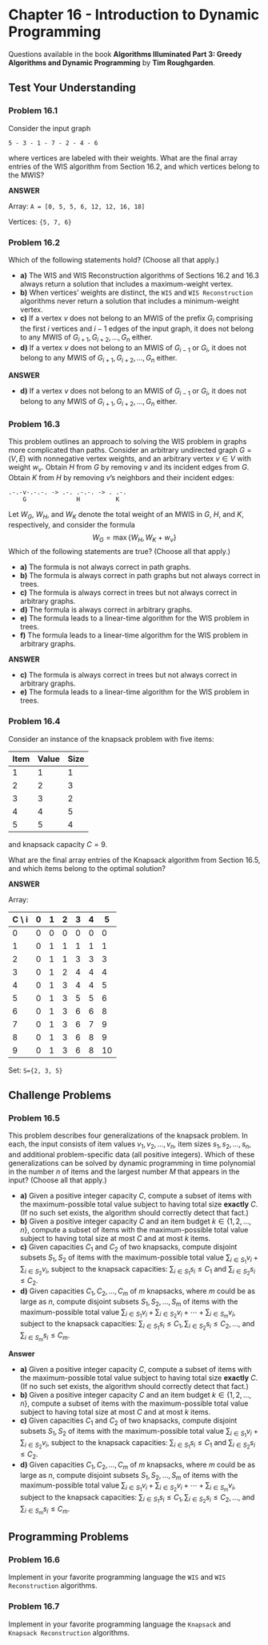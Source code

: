 # Chapter 16 - Introduction to Dynamic Programming

Questions available in the book **Algorithms Illuminated Part 3: Greedy Algorithms and Dynamic Programming** by **Tim Roughgarden**.

## Test Your Understanding

### Problem 16.1

Consider the input graph

```
5 - 3 - 1 - 7 - 2 - 4 - 6
```

where vertices are labeled with their weights. What are the final array entries of the WIS algorithm from Section 16.2, and which vertices belong to the MWIS?

**ANSWER**

Array: `A = [0, 5, 5, 6, 12, 12, 16, 18]`

Vertices: `{5, 7, 6}`

### Problem 16.2

Which of the following statements hold? (Choose all that apply.)

* **a)** The WIS and WIS Reconstruction algorithms of Sections 16.2 and 16.3 always return a solution that includes a maximum-weight vertex.
* **b)** When vertices’ weights are distinct, the `WIS` and `WIS Reconstruction` algorithms never return a solution that includes a minimum-weight vertex.
* **c)** If a vertex $v$ does not belong to an MWIS of the prefix $G_i$ comprising the first $i$ vertices and $i-1$ edges of the input graph, it does not belong to any MWIS of $G_{i+1}, G_{i+2}, \dots,G_n$ either.
* **d)** If a vertex $v$ does not belong to an MWIS of $G_{i-1}$ or $G_i$, it does not belong to any MWIS of $G_{i+1}, G_{i+2},\dots,G_n$ either.

**ANSWER**

* **d)** If a vertex $v$ does not belong to an MWIS of $G_{i-1}$ or $G_i$, it does not belong to any MWIS of $G_{i+1}, G_{i+2},\dots,G_n$ either.

### Problem 16.3

This problem outlines an approach to solving the WIS problem in graphs more complicated than paths. Consider an arbitrary undirected graph $G = (V,E)$ with nonnegative vertex weights, and an arbitrary vertex $v \in V$ with weight $w_v$. Obtain $H$ from $G$ by removing $v$ and its incident edges from $G$. Obtain $K$ from $H$ by removing $v$’s neighbors and their incident edges:

```
.-.-v-.-.-. -> .-. .-.-. -> . .-.
    G              H          K 
```

Let $W_G$, $W_H$, and $W_K$ denote the total weight of an MWIS in $G$, $H$, and $K$, respectively, and consider the formula
$$
W_G = \max \{W_H, W_K + w_v\}
$$
Which of the following statements are true? (Choose all that apply.)

* **a)** The formula is not always correct in path graphs.
* **b)** The formula is always correct in path graphs but not always correct in trees.
* **c)** The formula is always correct in trees but not always correct in arbitrary graphs.
* **d)** The formula is always correct in arbitrary graphs.
* **e)** The formula leads to a linear-time algorithm for the WIS problem in trees.
* **f)** The formula leads to a linear-time algorithm for the WIS problem in arbitrary graphs.

**ANSWER**

* **c)** The formula is always correct in trees but not always correct in arbitrary graphs.
* **e)** The formula leads to a linear-time algorithm for the WIS problem in trees.

### Problem 16.4

Consider an instance of the knapsack problem with five items:

| Item | Value | Size |
| ---- | ----- | ---- |
| 1    | 1     | 1    |
| 2    | 2     | 3    |
| 3    | 3     | 2    |
| 4    | 4     | 5    |
| 5    | 5     | 4    |

and knapsack capacity $C = 9$.

What are the final array entries of the Knapsack algorithm from Section 16.5, and which items belong to the optimal solution?

**ANSWER**

Array: 

| C \ i | 0    | 1    | 2    | 3    | 4    | 5    |
| ----- | ---- | ---- | ---- | ---- | ---- | ---- |
| 0     | 0    | 0    | 0    | 0    | 0    | 0    |
| 1     | 0    | 1    | 1    | 1    | 1    | 1    |
| 2     | 0    | 1    | 1    | 3    | 3    | 3    |
| 3     | 0    | 1    | 2    | 4    | 4    | 4    |
| 4     | 0    | 1    | 3    | 4    | 4    | 5    |
| 5     | 0    | 1    | 3    | 5    | 5    | 6    |
| 6     | 0    | 1    | 3    | 6    | 6    | 8    |
| 7     | 0    | 1    | 3    | 6    | 7    | 9    |
| 8     | 0    | 1    | 3    | 6    | 8    | 9    |
| 9     | 0    | 1    | 3    | 6    | 8    | 10   |

Set: `S={2, 3, 5}`

## Challenge Problems

### Problem 16.5

This problem describes four generalizations of the knapsack problem. In each, the input consists of item values $v_1, v_2, \dots,v_n$, item sizes $s_1, s_2,\dots,s_n$, and additional problem-specific data (all positive integers).
Which of these generalizations can be solved by dynamic programming in time polynomial in the number $n$ of items and the largest number $M$ that appears in the input? (Choose all that apply.)

* **a)** Given a positive integer capacity $C$, compute a subset of items with the maximum-possible total value subject to having total size **exactly** $C$. (If no such set exists, the algorithm should correctly detect that fact.)
* **b)** Given a positive integer capacity $C$ and an item budget $k \in \{1, 2, \dots,n\}$, compute a subset of items with the maximum-possible total value subject to having total size at most $C$ and at most $k$ items.
* **c)** Given capacities $C_1$ and $C_2$ of two knapsacks, compute disjoint subsets $S_1, S_2$ of items with the maximum-possible total value $\sum_{i \in S_1} v_i + \sum_{i \in S_2} v_i$, subject to the knapsack capacities: $\sum_{i \in S_1} s_i \leq C_1$ and $\sum_{i \in S_2} s_i \leq C_2$.
* **d)** Given capacities $C_1, C_2, \dots,C_m$ of $m$ knapsacks, where $m$ could be as large as $n$, compute disjoint subsets $S_1, S_2, \dots,S_m$ of items with the maximum-possible total value $\sum_{i \in S_1} v_i+ \sum_{i \in S_2} v_i+ \cdots+ \sum_{i \in S_m} v_i$, subject to the knapsack capacities: $\sum_{i \in S_1} s_i  \leq C_1, \sum_{i \in S_2} s_i \leq C_2,  \dots ,$ and $\sum_{i \in S_m} s_i \leq C_m$.

**Answer**

* **a)** Given a positive integer capacity $C$, compute a subset of items with the maximum-possible total value subject to having total size **exactly** $C$. (If no such set exists, the algorithm should correctly detect that fact.)
* **b)** Given a positive integer capacity $C$ and an item budget $k \in \{1, 2, \dots,n\}$, compute a subset of items with the maximum-possible total value subject to having total size at most $C$ and at most $k$ items.
* **c)** Given capacities $C_1$ and $C_2$ of two knapsacks, compute disjoint subsets $S_1, S_2$ of items with the maximum-possible total value $\sum_{i \in S_1} v_i + \sum_{i \in S_2} v_i$, subject to the knapsack capacities: $\sum_{i \in S_1} s_i \leq C_1$ and $\sum_{i \in S_2} s_i \leq C_2$.
* **d)** Given capacities $C_1, C_2, \dots,C_m$ of $m$ knapsacks, where $m$ could be as large as $n$, compute disjoint subsets $S_1, S_2, \dots,S_m$ of items with the maximum-possible total value $\sum_{i \in S_1} v_i+ \sum_{i \in S_2} v_i+ \cdots+ \sum_{i \in S_m} v_i$, subject to the knapsack capacities: $\sum_{i \in S_1} s_i  \leq C_1, \sum_{i \in S_2} s_i \leq C_2,  \dots ,$ and $\sum_{i \in S_m} s_i \leq C_m$.

## Programming Problems

### Problem 16.6

Implement in your favorite programming language the `WIS` and `WIS Reconstruction` algorithms.

### Problem 16.7

Implement in your favorite programming language the `Knapsack` and `Knapsack Reconstruction` algorithms.

